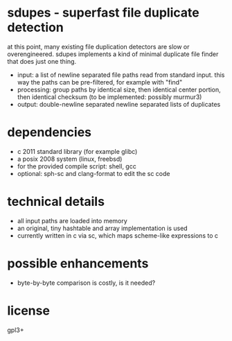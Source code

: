 # sdupes - superfast file duplicate detection

at this point, many existing file duplication detectors are slow or overengineered. sdupes implements a kind of minimal duplicate file finder that does just one thing.

* input: a list of newline separated file paths read from standard input. this way the paths can be pre-filtered, for example with "find"
* processing: group paths by identical size, then identical center portion, then identical checksum (to be implemented: possibly murmur3)
* output: double-newline separated newline separated lists of duplicates

# dependencies
* c 2011 standard library (for example glibc)
* a posix 2008 system (linux, freebsd)
* for the provided compile script: shell, gcc
* optional: sph-sc and clang-format to edit the sc code

# technical details
* all input paths are loaded into memory
* an original, tiny hashtable and array implementation is used
* currently written in c via sc, which maps scheme-like expressions to c

# possible enhancements
* byte-by-byte comparison is costly, is it needed?

# license
gpl3+